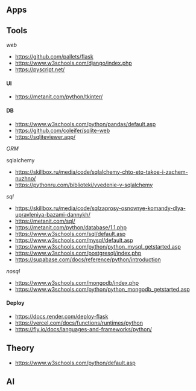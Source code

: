 ## Apps

## Tools

_web_

- https://github.com/pallets/flask
- https://www.w3schools.com/django/index.php
- https://pyscript.net/

#### UI
- https://metanit.com/python/tkinter/


#### DB

- https://www.w3schools.com/python/pandas/default.asp
- https://github.com/coleifer/sqlite-web
- https://sqliteviewer.app/

_ORM_

sqlalchemy
- https://skillbox.ru/media/code/sqlalchemy-chto-eto-takoe-i-zachem-nuzhno/
- https://pythonru.com/biblioteki/vvedenie-v-sqlalchemy

_sql_

- https://skillbox.ru/media/code/sqlzaprosy-osnovnye-komandy-dlya-upravleniya-bazami-dannykh/
- https://metanit.com/sql/
- https://metanit.com/python/database/1.1.php
- https://www.w3schools.com/sql/default.asp
- https://www.w3schools.com/mysql/default.asp
- https://www.w3schools.com/python/python_mysql_getstarted.asp
- https://www.w3schools.com/postgresql/index.php
- https://supabase.com/docs/reference/python/introduction

_nosql_

- https://www.w3schools.com/mongodb/index.php
- https://www.w3schools.com/python/python_mongodb_getstarted.asp

#### Deploy

- https://docs.render.com/deploy-flask 
- https://vercel.com/docs/functions/runtimes/python
- https://fly.io/docs/languages-and-frameworks/python/

## Theory

- https://www.w3schools.com/python/default.asp

## AI
